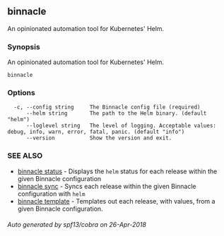 ## binnacle

An opinionated automation tool for Kubernetes' Helm.

### Synopsis


An opinionated automation tool for Kubernetes' Helm.

```
binnacle
```

### Options

```
  -c, --config string     The Binnacle config file (required)
      --helm string       The path to the Helm binary. (default "helm")
      --loglevel string   The level of logging. Acceptable values: debug, info, warn, error, fatal, panic. (default "info")
      --version           Show the version and exit.
```

### SEE ALSO
* [binnacle status](binnacle_status.md)	 - Displays the `helm` status for each release within the given Binnacle configuration
* [binnacle sync](binnacle_sync.md)	 - Syncs each release within the given Binnacle configuration with `helm`
* [binnacle template](binnacle_template.md)	 - Templates out each release, with values, from a given Binnacle configuration.

###### Auto generated by spf13/cobra on 26-Apr-2018
